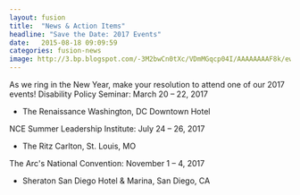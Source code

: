```yaml
---
layout: fusion
title:  "News & Action Items"
headline: "Save the Date: 2017 Events"
date:   2015-08-18 09:09:59
categories: fusion-news
image: http://3.bp.blogspot.com/-3M2bwCn0tXc/VDmMGqcp04I/AAAAAAAAF8k/ewJHCbYcRDw/s1600/ArcofPG.png
---
```

As we ring in the New Year, make your resolution to attend one of our 2017 events! 
Disability Policy Seminar: March 20 – 22, 2017
<ul><li>The Renaissance Washington, DC Downtown Hotel</ul></li>
NCE Summer Leadership Institute: July 24 – 26, 2017 
<ul><li>The Ritz Carlton, St. Louis, MO </ul></li>
The Arc's National Convention: November 1 – 4, 2017 
<ul><li>Sheraton San Diego Hotel & Marina, San Diego, CA</ul></li>
